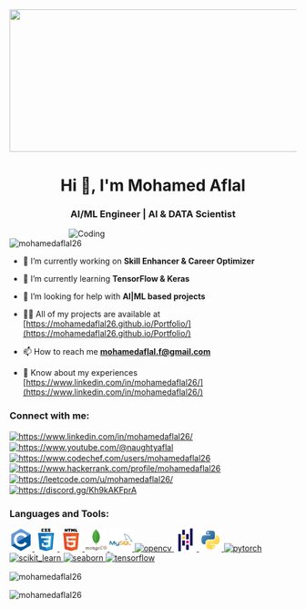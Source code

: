 <img height="250" width ="4000" src="https://c.tenor.com/5ry-200hErMAAAAd/tenor.gif">

<h1 align="center">Hi 👋, I'm Mohamed Aflal</h1>
<h3 align="center">AI/ML Engineer | AI & DATA Scientist</h3>
<img align="right" alt="Coding" width="400" src="https://i.pinimg.com/originals/7a/9b/80/7a9b8077fd3b55d8ab72bdb6864f9448.gif">

<p align="left"> <img src="https://komarev.com/ghpvc/?username=mohamedaflal26&label=Profile%20views&color=0e75b6&style=flat" alt="mohamedaflal26" /> </p>

- 🔭 I’m currently working on **Skill Enhancer & Career Optimizer**

- 🌱 I’m currently learning **TensorFlow & Keras**

- 🤝 I’m looking for help with **AI|ML based projects**

- 👨‍💻 All of my projects are available at [https://mohamedaflal26.github.io/Portfolio/](https://mohamedaflal26.github.io/Portfolio/)

- 📫 How to reach me **mohamedaflal.f@gmail.com**

- 📄 Know about my experiences [https://www.linkedin.com/in/mohamedaflal26/](https://www.linkedin.com/in/mohamedaflal26/)

<h3 align="left">Connect with me:</h3>
<p align="left">
<a href="https://linkedin.com/in/mohamedaflal26/" target="blank"><img align="center" src="https://raw.githubusercontent.com/rahuldkjain/github-profile-readme-generator/master/src/images/icons/Social/linked-in-alt.svg" alt="https://www.linkedin.com/in/mohamedaflal26/" height="30" width="40" /></a>
<a href="https://www.youtube.com/@naughtyaflal" target="blank"><img align="center" src="https://raw.githubusercontent.com/rahuldkjain/github-profile-readme-generator/master/src/images/icons/Social/youtube.svg" alt="https://www.youtube.com/@naughtyaflal" height="30" width="40" /></a>
<a href="https://www.codechef.com/users/mohamedaflal26" target="blank"><img align="center" src="https://cdn.jsdelivr.net/npm/simple-icons@3.1.0/icons/codechef.svg" alt="https://www.codechef.com/users/mohamedaflal26" height="30" width="40" /></a>
<a href="https://www.hackerrank.com/profile/mohamedaflal26" target="blank"><img align="center" src="https://raw.githubusercontent.com/rahuldkjain/github-profile-readme-generator/master/src/images/icons/Social/hackerrank.svg" alt="https://www.hackerrank.com/profile/mohamedaflal26" height="30" width="40" /></a>
<a href="https://www.leetcode.com/u/mohamedaflal26/" target="blank"><img align="center" src="https://raw.githubusercontent.com/rahuldkjain/github-profile-readme-generator/master/src/images/icons/Social/leet-code.svg" alt="https://leetcode.com/u/mohamedaflal26/" height="30" width="40" /></a>
<a href="https://discord.gg/https://discord.gg/Kh9kAKFprA" target="blank"><img align="center" src="https://raw.githubusercontent.com/rahuldkjain/github-profile-readme-generator/master/src/images/icons/Social/discord.svg" alt="https://discord.gg/Kh9kAKFprA" height="30" width="40" /></a>
</p>

<h3 align="left">Languages and Tools:</h3>
<p align="left"> <a href="https://www.cprogramming.com/" target="_blank" rel="noreferrer"> <img src="https://raw.githubusercontent.com/devicons/devicon/master/icons/c/c-original.svg" alt="c" width="40" height="40"/> </a> <a href="https://www.w3schools.com/css/" target="_blank" rel="noreferrer"> <img src="https://raw.githubusercontent.com/devicons/devicon/master/icons/css3/css3-original-wordmark.svg" alt="css3" width="40" height="40"/> </a> <a href="https://www.w3.org/html/" target="_blank" rel="noreferrer"> <img src="https://raw.githubusercontent.com/devicons/devicon/master/icons/html5/html5-original-wordmark.svg" alt="html5" width="40" height="40"/> </a> <a href="https://www.mongodb.com/" target="_blank" rel="noreferrer"> <img src="https://raw.githubusercontent.com/devicons/devicon/master/icons/mongodb/mongodb-original-wordmark.svg" alt="mongodb" width="40" height="40"/> </a> <a href="https://www.mysql.com/" target="_blank" rel="noreferrer"> <img src="https://raw.githubusercontent.com/devicons/devicon/master/icons/mysql/mysql-original-wordmark.svg" alt="mysql" width="40" height="40"/> </a> <a href="https://opencv.org/" target="_blank" rel="noreferrer"> <img src="https://www.vectorlogo.zone/logos/opencv/opencv-icon.svg" alt="opencv" width="40" height="40"/> </a> <a href="https://pandas.pydata.org/" target="_blank" rel="noreferrer"> <img src="https://raw.githubusercontent.com/devicons/devicon/2ae2a900d2f041da66e950e4d48052658d850630/icons/pandas/pandas-original.svg" alt="pandas" width="40" height="40"/> </a> <a href="https://www.python.org" target="_blank" rel="noreferrer"> <img src="https://raw.githubusercontent.com/devicons/devicon/master/icons/python/python-original.svg" alt="python" width="40" height="40"/> </a> <a href="https://pytorch.org/" target="_blank" rel="noreferrer"> <img src="https://www.vectorlogo.zone/logos/pytorch/pytorch-icon.svg" alt="pytorch" width="40" height="40"/> </a> <a href="https://scikit-learn.org/" target="_blank" rel="noreferrer"> <img src="https://upload.wikimedia.org/wikipedia/commons/0/05/Scikit_learn_logo_small.svg" alt="scikit_learn" width="40" height="40"/> </a> <a href="https://seaborn.pydata.org/" target="_blank" rel="noreferrer"> <img src="https://seaborn.pydata.org/_images/logo-mark-lightbg.svg" alt="seaborn" width="40" height="40"/> </a> <a href="https://www.tensorflow.org" target="_blank" rel="noreferrer"> <img src="https://www.vectorlogo.zone/logos/tensorflow/tensorflow-icon.svg" alt="tensorflow" width="40" height="40"/> </a> </p>

<p><img align="center" src="https://github-readme-stats.vercel.app/api/top-langs?username=mohamedaflal26&show_icons=true&locale=en&layout=compact" alt="mohamedaflal26" /></p>

<p><img align="center" src="https://github-readme-streak-stats.herokuapp.com/?user=mohamedaflal26&" alt="mohamedaflal26" /></p>

